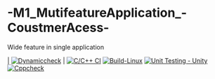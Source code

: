 # -M1_MutifeatureApplication_-CoustmerAcess-
Wide feature in single application

| [![Dynamiccheck](https://github.com/Harshitha199928/M1_MutifeatureApplication_CoustmerAcess/actions/workflows/Dynamic-check.yml/badge.svg)](https://github.com/Harshitha199928/M1_MutifeatureApplication_CoustmerAcess/actions/workflows/Dynamic-check.yml) |
 [![C/C++ CI](https://github.com/Harshitha199928/M1_MutifeatureApplication_CoustmerAcess/actions/workflows/c-cpp.yml/badge.svg)](https://github.com/Harshitha199928/M1_MutifeatureApplication_CoustmerAcess/actions/workflows/c-cpp.yml) 
 [![Build-Linux](https://github.com/Harshitha199928/M1_MutifeatureApplication_CoustmerAcess/actions/workflows/Build-linux.yml/badge.svg)](https://github.com/Harshitha199928/M1_MutifeatureApplication_CoustmerAcess/actions/workflows/Build-linux.yml) 
 [![Unit Testing - Unity](https://github.com/Harshitha199928/M1_MutifeatureApplication_CoustmerAcess/actions/workflows/Unity.yml/badge.svg)](https://github.com/Harshitha199928/M1_MutifeatureApplication_CoustmerAcess/actions/workflows/Unity.yml) 
[![Cppcheck](https://github.com/Harshitha199928/M1_MutifeatureApplication_CoustmerAcess/actions/workflows/Static-check.yml/badge.svg)](https://github.com/Harshitha199928/M1_MutifeatureApplication_CoustmerAcess/actions/workflows/Static-check.yml) 
